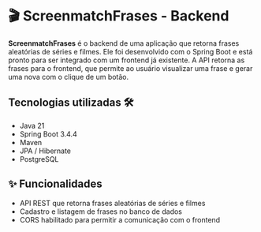 # 🎬 ScreenmatchFrases - Backend

**ScreenmatchFrases** é o backend de uma aplicação que retorna frases aleatórias de séries e filmes. Ele foi desenvolvido com o Spring Boot e está pronto para ser integrado com um frontend já existente. A API retorna as frases para o frontend, que permite ao usuário visualizar uma frase e gerar uma nova com o clique de um botão.

## Tecnologias utilizadas 🛠️

- Java 21
- Spring Boot 3.4.4
- Maven
- JPA / Hibernate
- PostgreSQL

## ✨ Funcionalidades

- API REST que retorna frases aleatórias de séries e filmes
- Cadastro e listagem de frases no banco de dados
- CORS habilitado para permitir a comunicação com o frontend
